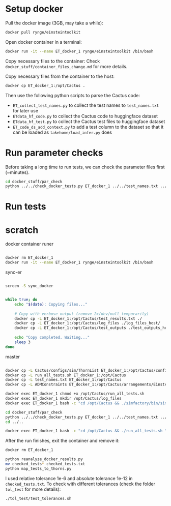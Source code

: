# Setup docker

Pull the docker image (3GB, may take a while):
```bash
docker pull rynge/einsteintoolkit
```

Open docker container in a terminal:
```bash
docker run -it --name ET_docker_1 rynge/einsteintoolkit /bin/bash
```

Copy necessary files to the container: Check `docker_stuff/container_files_change.md` for more details.

Copy necessary files from the container to the host:
```bash
docker cp ET_docker_1:/opt/Cactus .
```

Then use the following python scripts to parse the Cactus code:
 - `ET_collect_test_names.py` to collect the test names to `test_names.txt` for later use
 - `ETdata_hf_code.py` to collect the Cactus code to huggingface dataset
 - `ETdata_hf_test.py` to collect the Cactus test files to huggingface dataset
 - `ET_code_ds_add_context.py` to add a test column to the dataset so that it can be loaded as `takehome/load_infer.py` does

# Run parameter checks

Before taking a long time to run tests, we can check the parameter files first (~minutes).
```bash
cd docker_stuff/par_check
python ../../check_docker_tests.py ET_docker_1 ../../test_names.txt ../../Cactus
```

# Run tests



# scratch

docker container runer
```bash

docker rm ET_docker_1
docker run -it --name ET_docker_1 rynge/einsteintoolkit /bin/bash

```

sync-er
```bash

screen -S sync_docker


while true; do
    echo "$(date): Copying files..."
    
    # Copy with verbose output (remove 2>/dev/null temporarily)
    docker cp -L ET_docker_1:/opt/Cactus/test_results.txt ./
    docker cp -L ET_docker_1:/opt/Cactus/log_files ./log_files_host/
    docker cp -L ET_docker_1:/opt/Cactus/test_outputs ./test_outputs_host/
    
    echo "Copy completed. Waiting..."
    sleep 3
done
```

master
```bash

docker cp -L Cactus/configs/sim/ThornList ET_docker_1:/opt/Cactus/configs/sim/ThornList
docker cp -L run_all_tests.sh ET_docker_1:/opt/Cactus
docker cp -L test_names.txt ET_docker_1:/opt/Cactus
docker cp -L ADMConstraints ET_docker_1:/opt/Cactus/arrangements/EinsteinAnalysis/ADMConstraints

docker exec ET_docker_1 chmod +x /opt/Cactus/run_all_tests.sh
docker exec ET_docker_1 mkdir /opt/Cactus/log_files
docker exec ET_docker_1 bash -c "cd /opt/Cactus && ./simfactory/bin/sim build > ./log_files/build_log.txt"

cd docker_stuff/par_check
python ../../check_docker_tests.py ET_docker_1 ../../test_names.txt ../../Cactus
cd ../..

docker exec ET_docker_1 bash -c "cd /opt/Cactus && ./run_all_tests.sh "
```

After the run finishes, exit the container and remove it:
```bash
docker rm ET_docker_1
```

```bash
python reanalyze_docker_results.py
mv checked_tests* checked_tests.txt
python map_tests_to_thorns.py
```

I used relative tolerance 1e-6 and absolute tolerance 1e-12 in `checked_tests.txt`. To check with different tolerances (check the folder `tol_test` for more details):
```bash
./tol_test/test_tolerances.sh
```
